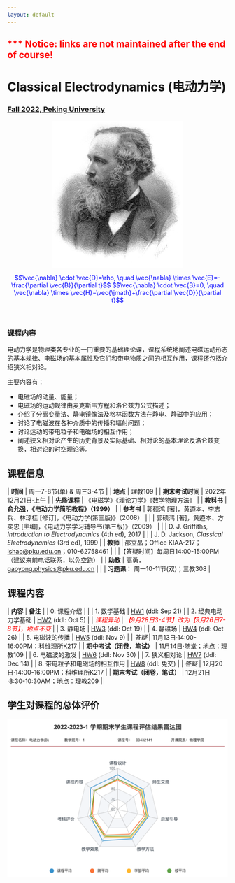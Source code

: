 ```yaml
---
layout: default
---
```


<style>
table {
  font-family: arial, sans-serif;
  border-collapse: collapse;
  width: 100%;
}

td, th {
  border: 1px solid #dddddd;
  text-align: left;
  padding: 8px;
}

tr:nth-child(odd) {
  background-color: #dddddd;
}
</style>

<h2>
<font color="red">
*** Notice: links are not maintained after the end of course! 
</font>
</h2>

# <b>Classical Electrodynamics (电动力学)</b>

### <u>Fall 2022, Peking University</u>

<div style="display: flex; justify-content: center;">
<img src="James_Clerk_Maxwell.jpg" width="300">
</div>


<p align="center">
<font color="blue">
$$\vec{\nabla} \cdot \vec{D}=\rho, \quad \vec{\nabla} \times \vec{E}=-\frac{\partial \vec{B}}{\partial t}$$
$$\vec{\nabla} \cdot \vec{B}=0, \quad \vec{\nabla} \times \vec{H}=\vec{\jmath}+\frac{\partial \vec{D}}{\partial t}$$
</font>
</p>

<br>

### 课程内容

电动力学是物理类各专业的一门重要的基础理论课，课程系统地阐述电磁运动形态的基本规律、电磁场的基本属性及它们和带电物质之间的相互作用，课程还包括介绍狭义相对论。

主要内容有：
- 电磁场的动量、能量；
- 电磁场的运动规律由麦克斯韦方程和洛仑兹力公式描述；
- 介绍了分离变量法、静电镜像法及格林函数方法在静电、静磁中的应用；
- 讨论了电磁波在各种介质中的传播和辐射问题；
- 讨论运动的带电粒子和电磁场的相互作用；
- 阐述狭义相对论产生的历史背景及实际基础、相对论的基本理论及洛仑兹变换，相对论的时空理论等。

<p></p>

## 课程信息

| **时间** |  周一7-8节(单) & 周三3-4节 |
| **地点** | 理教109 |
| **期末考试时间** | 2022年12月21日·上午 |
| **先修课程** | 《电磁学》《理论力学》《数学物理方法》 |
| **教科书** | **俞允强，《电动力学简明教程》（1999）** |
| **参考书** | 郭硕鸿 [著]，黄逎本、李志兵、林琼桂 [修订]，《电动力学(第三版)》（2008） | 
| | 郭硕鸿 [著]，黄逎本、方奕忠 [主编]，《电动力学学习辅导书(第三版)》（2009） |
| | D. J. Griffiths, *Introduction to Electrodynamics* (4th ed), 2017 |
| | J. D. Jackson, *Classical Electrodynamics* (3rd ed), 1999 |
| **教师** | 邵立晶；Office KIAA-217；lshao@pku.edu.cn；010-62758461 | 
| |【答疑时间】每周日14:00-15:00PM（建议来前电话联系，以免空跑） |
| **助教** | 高勇，gaoyong.physics@pku.edu.cn |
| | **习题课**： 周一10-11节(双)；三教308 |

<p></p>

## 课程内容

| **内容** | **备注** |
| 0. 课程介绍 | |
| 1. 数学基础 | [HW1](https://disk.pku.edu.cn:443/link/7B0B8AB7347CF02BF638E114793723AE) (ddl: Sep 21) |
| 2. 经典电动力学基础 | [HW2](https://disk.pku.edu.cn:443/link/7B0B8AB7347CF02BF638E114793723AE) (ddl: Oct 5) |
| <font color="red"><i>课程异动</i></font> | <font color="red"><i>【9月28日3-4节】改为【9月26日7-8节】，地点不变</i></font> |
| 3. 静电场 | [HW3](https://disk.pku.edu.cn:443/link/7B0B8AB7347CF02BF638E114793723AE) (ddl: Oct 19) |
| 4. 静磁场 | [HW4](https://disk.pku.edu.cn:443/link/7B0B8AB7347CF02BF638E114793723AE) (ddl: Oct 26) |
| 5. 电磁波的传播 | [HW5](https://disk.pku.edu.cn:443/link/7B0B8AB7347CF02BF638E114793723AE) (ddl: Nov 9) |
| *答疑* | 11月13日·14:00-16:00PM；科维理所K217 | 
| **期中考试（闭卷，笔试）** | 11月14日·随堂；地点：理教109 |
| 6. 电磁波的激发 | [HW6](https://disk.pku.edu.cn:443/link/7B0B8AB7347CF02BF638E114793723AE) (ddl: Nov 30) |
| 7. 狭义相对论 | [HW7](https://disk.pku.edu.cn:443/link/7B0B8AB7347CF02BF638E114793723AE) (ddl: Dec 14)  |
| 8. 带电粒子和电磁场的相互作用 | [HW8](https://disk.pku.edu.cn:443/link/7B0B8AB7347CF02BF638E114793723AE) (ddl: 免交)  |
| *答疑* | 12月20日·14:00-16:00PM；科维理所K217 | 
| **期末考试（闭卷，笔试）** | 12月21日·8:30-10:30AM；地点：理教209 |

<p></p>

## 学生对课程的总体评价

<div style="display: flex; justify-content: center;">
<img src="ced22_score.png" width="880">
</div>

<script type="text/x-mathjax-config">
  MathJax.Hub.Config({
    tex2jax: {
      inlineMath: [ ['$','$'] ],
      processEscapes: true
    }
  });
</script>
<script type="text/javascript" src="https://cdn.mathjax.org/mathjax/latest/MathJax.js?config=TeX-AMS-MML_HTMLorMML">
</script>

